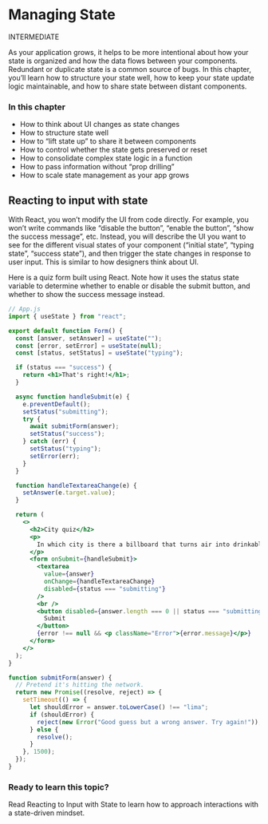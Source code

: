 # Managing State

INTERMEDIATE

As your application grows,
it helps to be
more intentional about how your state is organized
and how the data flows between your components.
Redundant or duplicate state
is a common source of bugs.
In this chapter,
you’ll learn
how to structure your state well,
how to keep your state update logic maintainable,
and how to share state between distant components.

### In this chapter

- How to think about UI changes as state changes
- How to structure state well
- How to “lift state up” to share it between components
- How to control whether the state gets preserved or reset
- How to consolidate complex state logic in a function
- How to pass information without “prop drilling”
- How to scale state management as your app grows

## Reacting to input with state

With React,
you won’t modify the UI from code directly.
For example,
you won’t write commands
like “disable the button”, “enable the button”, “show the success message”, etc.
Instead,
you will describe the UI
you want to see
for the different visual states of your component
(“initial state”, “typing state”, “success state”),
and then trigger the state changes
in response to user input.
This is similar to
how designers think about UI.

Here is a quiz form built using React.
Note
how it uses the status state variable to determine
whether to enable or disable the submit button,
and whether to show the success message instead.

```jsx
// App.js
import { useState } from "react";

export default function Form() {
  const [answer, setAnswer] = useState("");
  const [error, setError] = useState(null);
  const [status, setStatus] = useState("typing");

  if (status === "success") {
    return <h1>That's right!</h1>;
  }

  async function handleSubmit(e) {
    e.preventDefault();
    setStatus("submitting");
    try {
      await submitForm(answer);
      setStatus("success");
    } catch (err) {
      setStatus("typing");
      setError(err);
    }
  }

  function handleTextareaChange(e) {
    setAnswer(e.target.value);
  }

  return (
    <>
      <h2>City quiz</h2>
      <p>
        In which city is there a billboard that turns air into drinkable water?
      </p>
      <form onSubmit={handleSubmit}>
        <textarea
          value={answer}
          onChange={handleTextareaChange}
          disabled={status === "submitting"}
        />
        <br />
        <button disabled={answer.length === 0 || status === "submitting"}>
          Submit
        </button>
        {error !== null && <p className="Error">{error.message}</p>}
      </form>
    </>
  );
}

function submitForm(answer) {
  // Pretend it's hitting the network.
  return new Promise((resolve, reject) => {
    setTimeout(() => {
      let shouldError = answer.toLowerCase() !== "lima";
      if (shouldError) {
        reject(new Error("Good guess but a wrong answer. Try again!"));
      } else {
        resolve();
      }
    }, 1500);
  });
}
```

### Ready to learn this topic?

Read Reacting to Input with State to learn how to approach interactions with a state-driven mindset.
